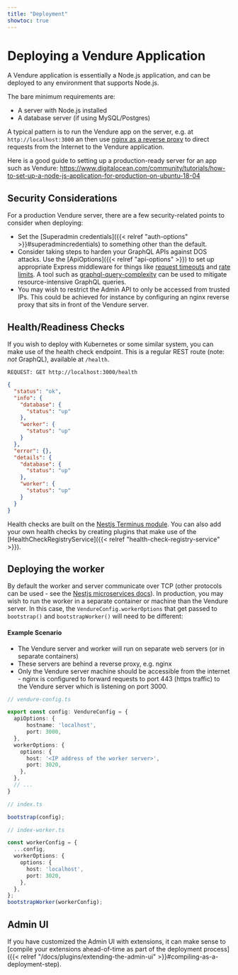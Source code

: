 ```yaml
---
title: "Deployment"
showtoc: true
---
```


# Deploying a Vendure Application

A Vendure application is essentially a Node.js application, and can be deployed to any environment that supports Node.js.

The bare minimum requirements are:

* A server with Node.js installed
* A database server (if using MySQL/Postgres)

A typical pattern is to run the Vendure app on the server, e.g. at `http://localhost:3000` an then use [nginx as a reverse proxy](https://docs.nginx.com/nginx/admin-guide/web-server/reverse-proxy/) to direct requests from the Internet to the Vendure application.

Here is a good guide to setting up a production-ready server for an app such as Vendure: https://www.digitalocean.com/community/tutorials/how-to-set-up-a-node-js-application-for-production-on-ubuntu-18-04

## Security Considerations

For a production Vendure server, there are a few security-related points to consider when deploying:

* Set the [Superadmin credentials]({{< relref "auth-options" >}}#superadmincredentials) to something other than the default.
* Consider taking steps to harden your GraphQL APIs against DOS attacks. Use the [ApiOptions]({{< relref "api-options" >}}) to set up appropriate Express middleware for things like [request timeouts](https://github.com/expressjs/express/issues/3330) and [rate limits](https://www.npmjs.com/package/express-rate-limit). A tool such as [graphql-query-complexity](https://github.com/slicknode/graphql-query-complexity) can be used to mitigate resource-intensive GraphQL queries. 
* You may wish to restrict the Admin API to only be accessed from trusted IPs. This could be achieved for instance by configuring an nginx reverse proxy that sits in front of the Vendure server.

## Health/Readiness Checks

If you wish to deploy with Kubernetes or some similar system, you can make use of the health check endpoint. This is a regular REST route (note: _not_ GraphQL), available at `/health`.

```text 
REQUEST: GET http://localhost:3000/health
```
```json
{
  "status": "ok",
  "info": {
    "database": {
      "status": "up"
    },
    "worker": {
      "status": "up"
    }
  },
  "error": {},
  "details": {
    "database": {
      "status": "up"
    },
    "worker": {
      "status": "up"
    }
  }
}
```

Health checks are built on the [Nestjs Terminus module](https://docs.nestjs.com/recipes/terminus). You can also add your own health checks by creating plugins that make use of the [HealthCheckRegistryService]({{< relref "health-check-registry-service" >}}).

## Deploying the worker

By default the worker and server communicate over TCP (other protocols can be used - see the [Nestjs microservices docs](https://docs.nestjs.com/microservices/basics)). In production, you may wish to run the worker in a separate container or machine than the Vendure server. In this case, the `VendureConfig.workerOptions` that get passed to `bootstrap()` and `bootstrapWorker()` will need to be different:

#### Example Scenario

* The Vendure server and worker will run on separate web servers (or in separate containers)
* These servers are behind a reverse proxy, e.g. nginx
* Only the Vendure server machine should be accessible from the internet - nginx is configured to forward requests to port 443 (https traffic) to the Vendure server which is listening on port 3000.

```TypeScript
// vendure-config.ts

export const config: VendureConfig = {
  apiOptions: {
      hostname: 'localhost',
      port: 3000,
  },
  workerOptions: {
    options: {
      host: '<IP address of the worker server>',
      port: 3020,
    },
  },
  // ...
}
```

```TypeScript
// index.ts

bootstrap(config);
```

```TypeScript
// index-worker.ts

const workerConfig = {
  ...config,
  workerOptions: {
    options: {
      host: 'localhost',
      port: 3020,
    },
  },
};
bootstrapWorker(workerConfig);
```

## Admin UI

If you have customized the Admin UI with extensions, it can make sense to [compile your extensions ahead-of-time as part of the deployment process]({{< relref "/docs/plugins/extending-the-admin-ui" >}}#compiling-as-a-deployment-step).
